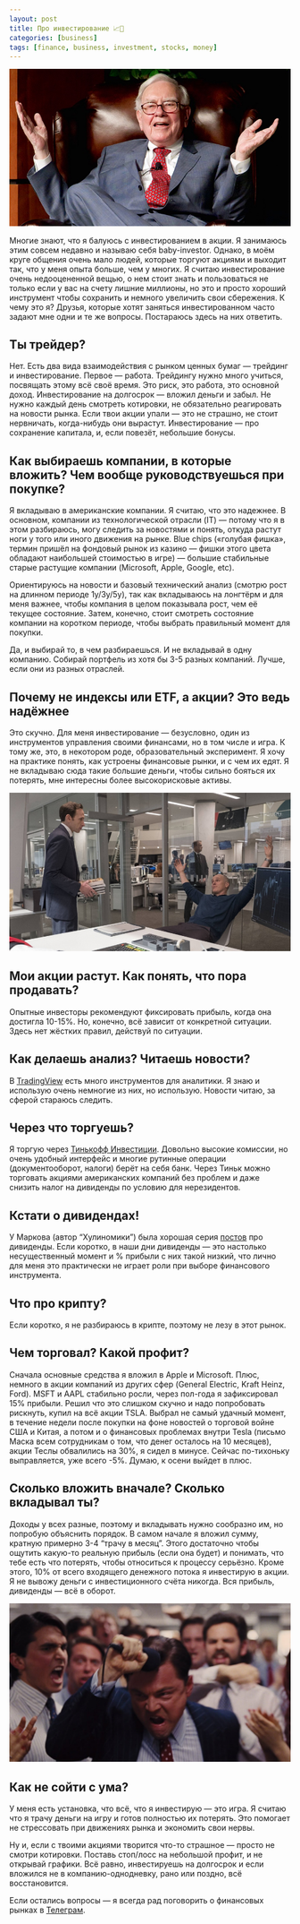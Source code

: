 ```yaml
---
layout: post
title: Про инвестирование 📈💸
categories: [business]
tags: [finance, business, investment, stocks, money]
---
```


![Warren Buffett](/static/blog/20190713/buffett.jpg)    

Многие знают, что я балуюсь с инвестированием в акции. Я занимаюсь этим совсем недавно и называю себя baby-investor. Однако, в моём круге общения очень мало людей, которые торгуют акциями и выходит так, что у меня опыта больше, чем у многих. Я считаю инвестирование очень недооцененной вещью, о нем стоит знать и пользоваться не только если у вас на счету лишние миллионы, но это и просто хороший инструмент чтобы сохранить и немного увеличить свои сбережения. К чему это я? Друзья, которые хотят заняться инвестированном часто задают мне одни и те же вопросы. Постараюсь здесь на них ответить.  

<!--more-->

## Ты трейдер? ##  

Нет. Есть два вида взаимодействия с рынком ценных бумаг — трейдинг и инвестирование. Первое — работа. Трейдингу нужно много учиться, посвящать этому всё своё время. Это риск, это работа, это основной доход. Инвестирование на долгосрок — вложил деньги и забыл. Не нужно каждый день смотреть котировки, не обязательно реагировать на новости рынка. Если твои акции упали — это не страшно, не стоит нервничать, когда-нибудь они вырастут. Инвестирование — про сохранение капитала, и, если повезёт, небольшие бонусы.  

## Как выбираешь компании, в которые вложить? Чем вообще руководствуешься при покупке? ##  

Я вкладываю в американские компании. Я считаю, что это надежнее. В основном, компании из технологической отрасли (IT) — потому что я в этом разбираюсь, могу следить за новостями и понять, откуда растут ноги у того или иного движения на рынке. Blue chips («голубая фишка», термин пришёл на фондовый рынок из казино — фишки этого цвета обладают наибольшей стоимостью в игре) — большие стабильные старые растущие компании (Microsoft, Apple, Google, etc).  

Ориентируюсь на новости и базовый технический анализ (смотрю рост на длинном периоде 1y/3y/5y), так как вкладываюсь на лонгтёрм и для меня важнее, чтобы компания в целом показывала рост, чем её текущее состояние. Затем, конечно, стоит смотреть состояние компании на коротком периоде, чтобы выбрать правильный момент для покупки.  

Да, и выбирай то, в чем разбираешься. И не вкладывай в одну компанию. Собирай портфель из хотя бы 3-5 разных компаний. Лучше, если они из разных отраслей.  

## Почему не индексы или ETF, а акции? Это ведь надёжнее ##  

Это скучно. Для меня инвестирование — безусловно, один из инструментов управления своими финансами, но в том числе и игра. К тому же, это, в некотором роде, образовательный эксперимент. Я хочу на практике понять, как устроены финансовые рынки, и с чем их едят. Я не вкладываю сюда такие большие деньги, чтобы сильно бояться их потерять, мне интересны более высокорисковые активы.  

![Fuck yeah!](/static/blog/20190713/fuckyeah.jpg)  

## Мои акции растут. Как понять, что пора продавать? ##  

Опытные инвесторы рекомендуют фиксировать прибыль, когда она достигла 10-15%. Но, конечно, всё зависит от конкретной ситуации. Здесь нет жёстких правил, действуй по ситуации.  

## Как делаешь анализ? Читаешь новости? ##  

В <a href="https://tradinview.com">TradingView</a> есть много инструментов для аналитики. Я знаю и использую очень немногие из них, но использую. Новости читаю, за сферой стараюсь следить.  

## Через что торгуешь? ##  

Я торгую через <a href="https://www.tinkoff.ru/sl/32DVSGNh87Z">Тинькофф Инвестиции</a>. Довольно высокие комиссии, но очень удобный интерфейс и многие рутинные операции (документооборот, налоги) берёт на себя банк. Через Тиньк можно торговать акциями американских компаний без проблем и даже снизить налог на дивиденды по условию для нерезидентов.  

## Кстати о дивидендах! ##  

У Маркова (автор “Хулиномики”) была хорошая серия <a href="https://t.me/hoolinomics/570">постов</a> про дивиденды. Если коротко, в наши дни дивиденды — это настолько несущественный момент и % прибыли с них такой низкий, что лично для меня это практически не играет роли при выборе финансового инструмента.  

## Что про крипту? ##  

Если коротко, я не разбираюсь в крипте, поэтому не лезу в этот рынок.  

## Чем торговал? Какой профит? ##  

Сначала основные средства я вложил в Apple и Microsoft. Плюс, немного в акции компаний из других сфер (General Electric, Kraft Heinz, Ford). MSFT и AAPL стабильно росли, через пол-года я зафиксировал 15% прибыли. Решил что это слишком скучно и надо попробовать рискнуть, купил на всё акции TSLA. Выбрал не самый удачный момент, в течение недели после покупки на фоне новостей о торговой войне США и Китая, а потом и о финансовых проблемах внутри Tesla (письмо Маска всем сотрудникам о том, что денег осталось на 10 месяцев), акции Теслы обвалились на 30%, я сидел в минусе. Сейчас по-тихоньку выправляется, уже всего -5%. Думаю, к осени выйдет в плюс.  

## Сколько вложить вначале? Сколько вкладывал ты? ##  

Доходы у всех разные, поэтому и вкладывать нужно сообразно им, но попробую объяснить порядок. В самом начале я вложил  сумму, кратную примерно 3-4 “трачу в месяц”. Этого достаточно чтобы ощутить какую-то реальную прибыль (если она будет) и понимать, что тебе есть что потерять, чтобы относиться к процессу серьёзно. Кроме этого, 10% от всего входящего денежного потока я инвестирую в акции. Я не вывожу деньги с инвестиционного счёта никогда. Вся прибыль, дивиденды — всё в оборот.  

![Stress](/static/blog/20190713/stress.jpg)  

## Как не сойти с ума? ##  

У меня есть установка, что всё, что я инвестирую — это игра. Я считаю что я трачу деньги на игру и готов полностью их потерять. Это помогает не стрессовать при движениях рынка и экономить свои нервы.  

Ну и, если с твоими акциями творится что-то страшное — просто не смотри котировки. Поставь стоп/лосс на небольшой профит, и не открывай графики. Всё равно, инвестируешь на долгосрок и если вложился не в компанию-однодневку, рано или поздно, всё восстановится.  

Если остались вопросы — я всегда рад поговорить о финансовых рынках в <a href="https://t.me/nbuevich">Телеграм</a>.
